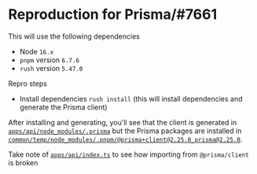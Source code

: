 # Reproduction for Prisma/#7661

This will use the following dependencies
- Node `16.x`
- `pnpm` version `6.7.6`
- `rush` version `5.47.0`

Repro steps
- Install dependencies `rush install`
  (this will install dependencies and generate the Prisma client)
  
After installing and generating, you'll see that the client is generated in
[`apps/api/node_modules/.prisma`](apps/api/node_modules/.prisma) but the Prisma packages are installed in
[`common/temp/node_modules/.pnpm/@prisma+client@2.25.0_prisma@2.25.0`](common/temp/node_modules/.pnpm/@prisma+client@2.25.0_prisma@2.25.0).

Take note of [`apps/api/index.ts`](apps/api/index.ts) to see how importing from `@prisma/client` is broken
